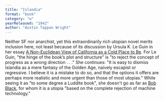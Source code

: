 ```yaml
---
title: "Islandia"
format: "book"
category: "w"
yearReleased: "1942"
author: "Austin Tappan Wright"
---
```

Neither SF nor anarchist, yet this  extraordinarily rich utopian novel merits inclusion here, not least  because of its discussion by Ursula K. Le Guin in her essay <a href="https://theanarchistlibrary.org/library/ursula-k-le-guin-a-non-euclidean-view-of-california-as-a-cold-place-to-be"> A Non-Euclidean View of California as a Cold Place to Be</a>. For Le  Guin, "the hinge of the book’s plot and structure" is "to reject the  concept of progress as a wrong direction . . ." She continues: "It  is easy to dismiss Islandia as a mere fantasy of the Golden  Age, naively escapist or regressive. I believe it is a mistake to do  so, and that the options it offers are perhaps more realistic and  more urgent than those of most utopias." While seeing it as "to some  degree a Luddite book", she doesn't go as far as <a href="biblio.htm#Black">Bob Black</a>, for whom it is a utopia  "based on the complete rejection of machine technology."
 